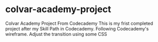 # colvar-academy-project
Colvar Academy Project From Codecademy
This is my frist completed project after my Skill Path in Codecademy. Following Codecademy's wireframe. Adjust the transition using some CSS
